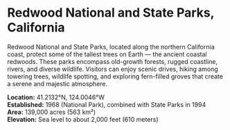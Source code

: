 # Redwood National and State Parks, California

Redwood National and State Parks, located along the northern California coast, protect some of the tallest trees on Earth — the ancient coastal redwoods. These parks encompass old-growth forests, rugged coastline, rivers, and diverse wildlife. Visitors can enjoy scenic drives, hiking among towering trees, wildlife spotting, and exploring fern-filled groves that create a serene and majestic atmosphere.

**Location:** 41.2132°N, 124.0046°W  
**Established:** 1968 (National Park), combined with State Parks in 1994  
**Area:** 139,000 acres (563 km²)  
**Elevation:** Sea level to about 2,000 feet (610 meters)
